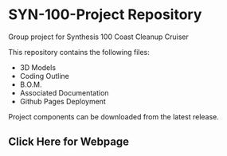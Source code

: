 # SYN-100-Project Repository
Group project for Synthesis 100 
Coast Cleanup Cruiser

This repository contains the following files: 
<ul> 
  <li> 3D Models </li>
  <li> Coding Outline </li>
  <li> B.O.M. </li>
  <li> Associated Documentation </li> 
  <li> Github Pages Deployment </li>
</ul>

<p> Project components can be downloaded from the latest release.</p>

<h2> Click Here for Webpage </h2>